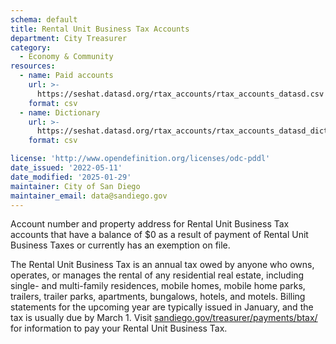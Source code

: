 ```yaml
---
schema: default
title: Rental Unit Business Tax Accounts
department: City Treasurer
category:
  - Economy & Community
resources:
  - name: Paid accounts
    url: >-
      https://seshat.datasd.org/rtax_accounts/rtax_accounts_datasd.csv
    format: csv
  - name: Dictionary
    url: >-
      https://seshat.datasd.org/rtax_accounts/rtax_accounts_datasd_dict.csv
    format: csv

license: 'http://www.opendefinition.org/licenses/odc-pddl'
date_issued: '2022-05-11'
date_modified: '2025-01-29'
maintainer: City of San Diego
maintainer_email: data@sandiego.gov
---
```

Account number and property address for Rental Unit Business Tax accounts that have a balance of $0 as a result of payment of Rental Unit Business Taxes or currently has an exemption on file. 
<!--more-->

The Rental Unit Business Tax is an annual tax owed by anyone who owns, operates, or manages the rental of any residential real estate, including single- and multi-family residences, mobile homes, mobile home parks, trailers, trailer parks, apartments, bungalows, hotels, and motels. Billing statements for the upcoming year are typically issued in January, and the tax is usually due by March 1. Visit [sandiego.gov/treasurer/payments/btax/](https://www.sandiego.gov/treasurer/payments/btax/) for information to pay your Rental Unit Business Tax.